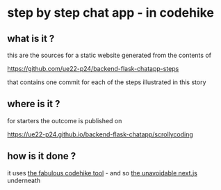# step by step chat app - in codehike

## what is it ?

this are the sources for a static website generated from the contents of

https://github.com/ue22-p24/backend-flask-chatapp-steps

that contains one commit for each of the steps illustrated in this story

## where is it ?

for starters the outcome is published on

https://ue22-p24.github.io/backend-flask-chatapp/scrollycoding

## how is it done ?

it uses [the fabulous codehike tool](https://codehike.org/) - and so [the unavoidable next.js](nextjs.org) underneath
